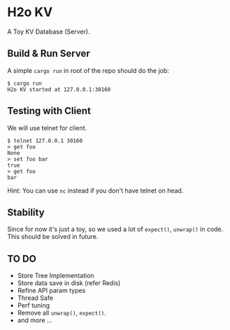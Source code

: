# H2o KV

A Toy KV Database (Server).

## Build & Run Server

A simple `cargo run` in root of the repo should do the job:
```
$ cargo run
H2o KV started at 127.0.0.1:30160
```

## Testing with Client

We will use telnet for client.
```
$ telnet 127.0.0.1 30160
> get foo
None
> set foo bar
true
> get foo
bar
```

Hint: You can use `nc` instead if you don't have telnet on head.

## Stability

Since for now it's just a toy, so we used a lot of `expect()`, `unwrap()` in
code. This should be solved in future.

## TO DO

- Store Tree Implementation
- Store data save in disk (refer Redis)
- Refine API param types
- Thread Safe
- Perf tuning
- Remove all `unwrap()`, `expect()`.
- and more ...
